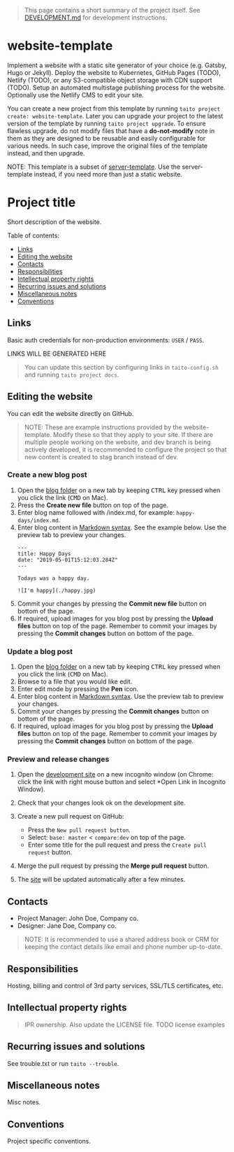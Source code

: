 > This page contains a short summary of the project itself. See [DEVELOPMENT.md](DEVELOPMENT.md) for development instructions.

[//]: # (TEMPLATE NOTE START)

# website-template

Implement a website with a static site generator of your choice (e.g. Gatsby, Hugo or Jekyll). Deploy the website to Kubernetes, GitHub Pages (TODO), Netlify (TODO), or any S3-compatible object storage with CDN support (TODO). Setup an automated multistage publishing process for the website. Optionally use the Netlify CMS to edit your site.

You can create a new project from this template by running `taito project create: website-template`. Later you can upgrade your project to the latest version of the template by running `taito project upgrade`. To ensure flawless upgrade, do not modify files that have a **do-not-modify** note in them as they are designed to be reusable and easily configurable for various needs. In such case, improve the original files of the template instead, and then upgrade.

NOTE: This template is a subset of [server-template](https://github.com/TaitoUnited/server-template/). Use the server-template instead, if you need more than just a static website.

[//]: # (TEMPLATE NOTE END)
# Project title

Short description of the website.

Table of contents:

* [Links](#links)
* [Editing the website](#links)
* [Contacts](#contacts)
* [Responsibilities](#responsibilities)
* [Intellectual property rights](#intellectual-property-rights)
* [Recurring issues and solutions](#recurring-issues-and-solutions)
* [Miscellaneous notes](#miscellaneous-notes)
* [Conventions](#conventions)

## Links

Basic auth credentials for non-production environments: `USER` / `PASS`.

[//]: # (GENERATED LINKS START)

LINKS WILL BE GENERATED HERE

[//]: # (GENERATED LINKS END)

> You can update this section by configuring links in `taito-config.sh` and running `taito project docs`.

## Editing the website

You can edit the website directly on GitHub.

> NOTE: These are example instructions provided by the website-template. Modify these so that they apply to your site. If there are multiple people working on the website, and dev branch is being actively developed, it is recommended to configure the project so that new content is created to stag branch instead of dev.

### Create a new blog post

1) Open the [blog folder](www/site/content/blog) on a new tab by keeping <kbd>CTRL</kbd> key pressed when you click the link (<kbd>CMD</kbd> on Mac).
2) Press the **Create new file** button on top of the page.
3) Enter blog name followed with /index.md, for example: `happy-days/index.md`.
4) Enter blog content in [Markdown syntax](https://help.github.com/en/articles/basic-writing-and-formatting-syntax). See the example below. Use the preview tab to preview your changes.
    ```
    ---
    title: Happy Days
    date: "2019-05-01T15:12:03.284Z"
    ---

    Todays was a happy day.

    ![I'm happy](./happy.jpg)
    ```
5) Commit your changes by pressing the **Commit new file** button on bottom of the page.
6) If required, upload images for you blog post by pressing the **Upload files** button on top of the page. Remember to commit your images by pressing the **Commit changes** button on bottom of the page.

### Update a blog post

1) Open the [blog folder](www/site/content/blog) on a new tab by keeping <kbd>CTRL</kbd> key pressed when you click the link (<kbd>CMD</kbd> on Mac).
2) Browse to a file that you would like edit.
3) Enter edit mode by pressing the **Pen** icon.
4) Enter blog content in [Markdown syntax](https://help.github.com/en/articles/basic-writing-and-formatting-syntax). Use the preview tab to preview your changes.
5) Commit your changes by pressing the **Commit changes** button on bottom of the page.
6) If required, upload images for you blog post by pressing the **Upload files** button on top of the page. Remember to commit your images by pressing the **Commit changes** button on bottom of the page.

### Preview and release changes

1) Open the [development site](https://my-project-dev.mydomain.com) on a new incognito window (on Chrome: click the link with right mouse button and select *Open Link in Incognito Window).
2) Check that your changes look ok on the development site.
3) Create a new pull request on GitHub:

   * Press the `New pull request button`.
   * Select: `base: master` < `compare:dev` on top of the page.
   * Enter some title for the pull request and press the `Create pull request` button.

4) Merge the pull request by pressing the **Merge pull request** button.
5) The [site](https://my-project.mydomain.com) will be updated automatically after a few minutes.

## Contacts

* Project Manager: John Doe, Company co.
* Designer: Jane Doe, Company co.

> NOTE: It is recommended to use a shared address book or CRM for keeping the contact details like email and phone number up-to-date.

## Responsibilities

Hosting, billing and control of 3rd party services, SSL/TLS certificates, etc.

## Intellectual property rights

> IPR ownership. Also update the LICENSE file. TODO license examples

## Recurring issues and solutions

See trouble.txt or run `taito --trouble`.

## Miscellaneous notes

Misc notes.

## Conventions

Project specific conventions.
